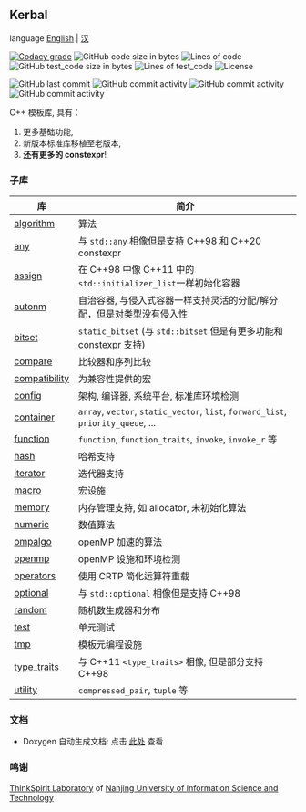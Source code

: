 ## Kerbal ##

language [English](readme.md) | [汉](readme.zh.md)

[![Codacy grade](https://img.shields.io/codacy/grade/d8cf41ae4db84f36bbbab26ff3e3a0bd?label=Codacy&nbsp;代码质量评级)](https://www.codacy.com/gh/WentsingNee/Kerbal/dashboard?utm_source=github.com&amp;utm_medium=referral&amp;utm_content=WentsingNee/Kerbal&amp;utm_campaign=Badge_Grade)
![GitHub code size in bytes](https://img.shields.io/github/languages/code-size/WentsingNee/Kerbal?label=代码大小)
![Lines of code](https://img.shields.io/tokei/lines/github/WentsingNee/Kerbal?label=代码总行数)
![GitHub test_code size in bytes](https://img.shields.io/github/languages/code-size/WentsingNee/KerbalTest?label=测试代码大小)
![Lines of test_code](https://img.shields.io/tokei/lines/github/WentsingNee/KerbalTest?label=测试代码总行数)
![License](https://img.shields.io/github/license/WentsingNee/Kerbal?label=协议)

![GitHub last commit](https://img.shields.io/github/last-commit/WentsingNee/Kerbal?label=上次提交)
![GitHub commit activity](https://img.shields.io/github/commit-activity/y/WentsingNee/Kerbal?label=年均提交次数)
![GitHub commit activity](https://img.shields.io/github/commit-activity/m/WentsingNee/Kerbal?label=月均提交次数)
![GitHub commit activity](https://img.shields.io/github/commit-activity/w/WentsingNee/Kerbal?label=周均提交次数)

C++ 模板库, 具有：
1) 更多基础功能, 
2) 新版本标准库移植至老版本, 
3) **还有更多的 constexpr**!

### 子库 ###

| 库                                              | 简介                                                                                |
|------------------------------------------------|-----------------------------------------------------------------------------------|
| [algorithm](include/kerbal/algorithm/)         | 算法                                                                                |
| [any](include/kerbal/any/)                     | 与 `std::any` 相像但是支持 C++98 和 C++20 constexpr                                       |
| [assign](include/kerbal/assign/)               | 在 C++98 中像 C++11 中的 `std::initializer_list`一样初始化容器                                |
| [autonm](include/kerbal/autonm/)               | 自治容器, 与侵入式容器一样支持灵活的分配/解分配，但是对类型没有侵入性                                              |
| [bitset](include/kerbal/bitset/)               | `static_bitset` (与 `std::bitset` 但是有更多功能和 constexpr 支持)                           |
| [compare](include/kerbal/compare/)             | 比较器和序列比较                                                                          |
| [compatibility](include/kerbal/compatibility/) | 为兼容性提供的宏                                                                          |
| [config](include/kerbal/config/)               | 架构, 编译器, 系统平台, 标准库环境检测                                                            |
| [container](include/kerbal/container/)         | `array`, `vector`, `static_vector`, `list`, `forward_list`, `priority_queue`, ... |
| [function](include/kerbal/function/)           | `function`, `function_traits`, `invoke`, `invoke_r` 等                             |
| [hash](include/kerbal/hash/)                   | 哈希支持                                                                              |
| [iterator](include/kerbal/iterator/)           | 迭代器支持                                                                             |
| [macro](include/kerbal/macro/)                 | 宏设施                                                                               |
| [memory](include/kerbal/memory/)               | 内存管理支持, 如 allocator, 未初始化算法                                                       |
| [numeric](include/kerbal/numeric/)             | 数值算法                                                                              |
| [ompalgo](include/kerbal/ompalgo/)             | openMP 加速的算法                                                                      |
| [openmp](include/kerbal/openmp/)               | openMP 设施和环境检测                                                                    |
| [operators](include/kerbal/operators/)         | 使用 CRTP 简化运算符重载                                                                   |
| [optional](include/kerbal/optional/)           | 与 `std::optional` 相像但是支持 C++98                                                    |
| [random](include/kerbal/random/)               | 随机数生成器和分布                                                                         |
| [test](include/kerbal/test/)                   | 单元测试                                                                              |
| [tmp](include/kerbal/tmp/)                     | 模板元编程设施                                                                           |
| [type_traits](include/kerbal/type_traits/)     | 与 C++11 `<type_traits>` 相像, 但是部分支持 C++98                                          |
| [utility](include/kerbal/utility/)             | `compressed_pair`, `tuple` 等                                                      |

### 文档 ###

* Doxygen 自动生成文档: 点击 [此处](https://wentsingnee.github.io/KerbalDoxygenDoc/) 查看

### 鸣谢 ###

[ThinkSpirit Laboratory](http://thinkspirit.org/) of [Nanjing University of Information
Science and Technology](http://www.nuist.edu.cn/)